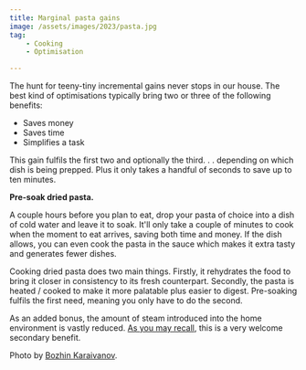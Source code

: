 ```yaml
---
title: Marginal pasta gains
image: /assets/images/2023/pasta.jpg
tag: 
    - Cooking
    - Optimisation

---
```


The hunt for teeny-tiny incremental gains never stops in our house. The best kind of optimisations typically bring two or three of the following benefits: 

- Saves money
- Saves time
- Simplifies a task

This gain fulfils the first two and optionally the third. . .  depending on which dish is being prepped. Plus it only takes a handful of seconds to save up to ten minutes.

**Pre-soak dried pasta.**

A couple hours before you plan to eat, drop your pasta of choice into a dish of cold water and leave it to soak. It'll only take a couple of minutes to cook when the moment to eat arrives, saving both time and money. If the dish allows, you can even cook the pasta in the sauce which makes it extra tasty and generates fewer dishes.

Cooking dried pasta does two main things. Firstly, it rehydrates the food to bring it closer in consistency to its fresh counterpart. Secondly, the pasta is heated / cooked to make it more palatable plus easier to digest. Pre-soaking fulfils the first need, meaning you only have to do the second.

As an added bonus, the amount of steam introduced into the home environment is vastly reduced. [As you may recall](https://tonyedwardspz.co.uk/blog/prototypal-damp-solution/), this is a very welcome secondary benefit.

Photo by <a href="https://unsplash.com/@bkaraivanov">Bozhin Karaivanov</a>.

